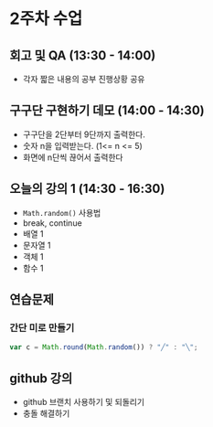 # 2주차 수업

## 회고 및 QA (13:30 - 14:00)

- 각자 짧은 내용의 공부 진행상황 공유

## 구구단 구현하기 데모 (14:00 - 14:30)

- 구구단을 2단부터 9단까지 출력한다.
- 숫자 n을 입력받는다. (1<= n <= 5)
- 화면에 n단씩 끊어서 출력한다

## 오늘의 강의 1 (14:30 - 16:30)

- `Math.random()` 사용법
- break, continue
- 배열 1
- 문자열 1
- 객체 1
- 함수 1

## 연습문제

### 간단 미로 만들기

```js
var c = Math.round(Math.random()) ? "╱" : "╲";
```

## github 강의

- github 브랜치 사용하기 및 되돌리기
- 충돌 해결하기